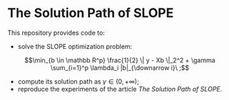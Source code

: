 # The Solution Path of SLOPE

This repository provides code to:

- solve the SLOPE optimization problem:

```math
\min_{b \in \mathbb R^p} \frac{1}{2} \| y - Xb \|_2^2 + \gamma \sum_{i=1}^p \lambda_i |b|_{\downarrow i}\ ;
```

- compute its solution path as $\gamma \in (0, +\infty)$;
- reproduce the experiments of the article *The Solution Path of SLOPE*.
